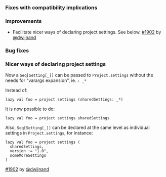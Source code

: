   [@dwijnand]: https://github.com/dwijnand
  [1902]: https://github.com/sbt/sbt/pull/1902

### Fixes with compatibility implications

### Improvements

- Facilitate nicer ways of declaring project settings. See below. [#1902][1902] by [@dwijnand][@dwijnand]

### Bug fixes

### Nicer ways of declaring project settings

Now a `Seq[Setting[_]]` can be passed to `Project.settings` without the needs for "varargs expansion", ie. `: _*`

Instead of:

    lazy val foo = project settings (sharedSettings: _*)

It is now possible to do:

    lazy val foo = project settings sharedSettings

Also, `Seq[Setting[_]]` can be declared at the same level as individual settings in `Project.settings`, for instance:

    lazy val foo = project settings (
      sharedSettings,
      version := "1.0",
      someMoreSettings
    )

[#1902][1902] by [@dwijnand][@dwijnand]
